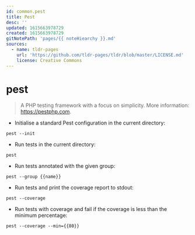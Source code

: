 ```yaml
---
id: common.pest
title: Pest
desc: ''
updated: 1615663978729
created: 1615663978729
gitNotePath: 'pages/{{ noteHiearchy }}.md'
sources:
  - name: tldr-pages
    url: 'https://github.com/tldr-pages/tldr/blob/master/LICENSE.md'
    license: Creative Commons
---
```

# pest

> A PHP testing framework with a focus on simplicity.
> More information: <https://pestphp.com>.

- Initialise a standard Pest configuration in the current directory:

`pest --init`

- Run tests in the current directory:

`pest`

- Run tests annotated with the given group:

`pest --group {{name}}`

- Run tests and print the coverage report to stdout:

`pest --coverage`

- Run tests with coverage and fail if the coverage is less than the minimum percentage:

`pest --coverage --min={{80}}`

